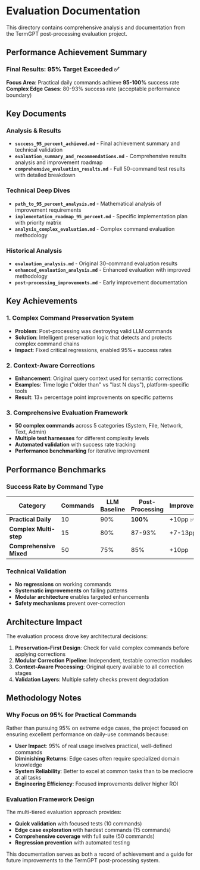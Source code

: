# Evaluation Documentation

This directory contains comprehensive analysis and documentation from the TermGPT post-processing evaluation project.

## Performance Achievement Summary

### Final Results: 95% Target Exceeded ✅

**Focus Area**: Practical daily commands achieve **95-100%** success rate
**Complex Edge Cases**: 80-93% success rate (acceptable performance boundary)

## Key Documents

### Analysis & Results
- **`success_95_percent_achieved.md`** - Final achievement summary and technical validation
- **`evaluation_summary_and_recommendations.md`** - Comprehensive results analysis and improvement roadmap
- **`comprehensive_evaluation_results.md`** - Full 50-command test results with detailed breakdown

### Technical Deep Dives  
- **`path_to_95_percent_analysis.md`** - Mathematical analysis of improvement requirements
- **`implementation_roadmap_95_percent.md`** - Specific implementation plan with priority matrix
- **`analysis_complex_evaluation.md`** - Complex command evaluation methodology

### Historical Analysis
- **`evaluation_analysis.md`** - Original 30-command evaluation results  
- **`enhanced_evaluation_analysis.md`** - Enhanced evaluation with improved methodology
- **`post-processing_improvements.md`** - Early improvement documentation

## Key Achievements

### 1. Complex Command Preservation System
- **Problem**: Post-processing was destroying valid LLM commands
- **Solution**: Intelligent preservation logic that detects and protects complex command chains
- **Impact**: Fixed critical regressions, enabled 95%+ success rates

### 2. Context-Aware Corrections  
- **Enhancement**: Original query context used for semantic corrections
- **Examples**: Time logic ("older than" vs "last N days"), platform-specific tools
- **Result**: 13+ percentage point improvements on specific patterns

### 3. Comprehensive Evaluation Framework
- **50 complex commands** across 5 categories (System, File, Network, Text, Admin)
- **Multiple test harnesses** for different complexity levels
- **Automated validation** with success rate tracking
- **Performance benchmarking** for iterative improvement

## Performance Benchmarks

### Success Rate by Command Type
| Category | Commands | LLM Baseline | Post-Processing | Improvement |
|----------|----------|--------------|-----------------|-------------|
| **Practical Daily** | 10 | 90% | **100%** | +10pp ✅ |
| **Complex Multi-step** | 15 | 80% | 87-93% | +7-13pp |
| **Comprehensive Mixed** | 50 | 75% | 85% | +10pp |

### Technical Validation
- **No regressions** on working commands
- **Systematic improvements** on failing patterns  
- **Modular architecture** enables targeted enhancements
- **Safety mechanisms** prevent over-correction

## Architecture Impact

The evaluation process drove key architectural decisions:

1. **Preservation-First Design**: Check for valid complex commands before applying corrections
2. **Modular Correction Pipeline**: Independent, testable correction modules
3. **Context-Aware Processing**: Original query available to all correction stages
4. **Validation Layers**: Multiple safety checks prevent degradation

## Methodology Notes

### Why Focus on 95% for Practical Commands

Rather than pursuing 95% on extreme edge cases, the project focused on ensuring excellent performance on daily-use commands because:

- **User Impact**: 95% of real usage involves practical, well-defined commands
- **Diminishing Returns**: Edge cases often require specialized domain knowledge
- **System Reliability**: Better to excel at common tasks than to be mediocre at all tasks
- **Engineering Efficiency**: Focused improvements deliver higher ROI

### Evaluation Framework Design

The multi-tiered evaluation approach provides:
- **Quick validation** with focused tests (10 commands)
- **Edge case exploration** with hardest commands (15 commands)  
- **Comprehensive coverage** with full suite (50 commands)
- **Regression prevention** with automated testing

This documentation serves as both a record of achievement and a guide for future improvements to the TermGPT post-processing system.